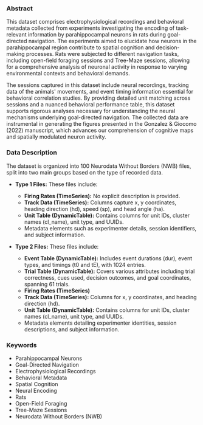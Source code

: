 ### Abstract

This dataset comprises electrophysiological recordings and behavioral metadata collected from experiments investigating the encoding of task-relevant information by parahippocampal neurons in rats during goal-directed navigation. The experiments aimed to elucidate how neurons in the parahippocampal region contribute to spatial cognition and decision-making processes. Rats were subjected to different navigation tasks, including open-field foraging sessions and Tree-Maze sessions, allowing for a comprehensive analysis of neuronal activity in response to varying environmental contexts and behavioral demands.

The sessions captured in this dataset include neural recordings, tracking data of the animals' movements, and event timing information essential for behavioral correlation studies. By providing detailed unit matching across sessions and a nuanced behavioral performance table, this dataset supports rigorous analyses necessary for understanding the neural mechanisms underlying goal-directed navigation. The collected data are instrumental in generating the figures presented in the Gonzalez & Giocomo (2022) manuscript, which advances our comprehension of cognitive maps and spatially modulated neuron activity.

### Data Description

The dataset is organized into 100 Neurodata Without Borders (NWB) files, split into two main groups based on the type of recorded data. 

- **Type 1 Files:** These files include:
  - **Firing Rates (TimeSeries):** No explicit description is provided.
  - **Track Data (TimeSeries):** Columns capture x, y coordinates, heading direction (hd), speed (sp), and head angle (ha).
  - **Unit Table (DynamicTable):** Contains columns for unit IDs, cluster names (cl_name), unit type, and UUIDs.
  - Metadata elements such as experimenter details, session identifiers, and subject information.

- **Type 2 Files:** These files include:
  - **Event Table (DynamicTable):** Includes event durations (dur), event types, and timings (t0 and tE), with 1024 entries.
  - **Trial Table (DynamicTable):** Covers various attributes including trial correctness, cues used, decision outcomes, and goal coordinates, spanning 61 trials.
  - **Firing Rates (TimeSeries)**
  - **Track Data (TimeSeries):** Columns for x, y coordinates, and heading direction (hd).
  - **Unit Table (DynamicTable):** Contains columns for unit IDs, cluster names (cl_name), unit type, and UUIDs.
  - Metadata elements detailing experimenter identities, session descriptions, and subject information.

### Keywords

- Parahippocampal Neurons
- Goal-Directed Navigation
- Electrophysiological Recordings
- Behavioral Metadata
- Spatial Cognition
- Neural Encoding
- Rats
- Open-Field Foraging
- Tree-Maze Sessions
- Neurodata Without Borders (NWB)